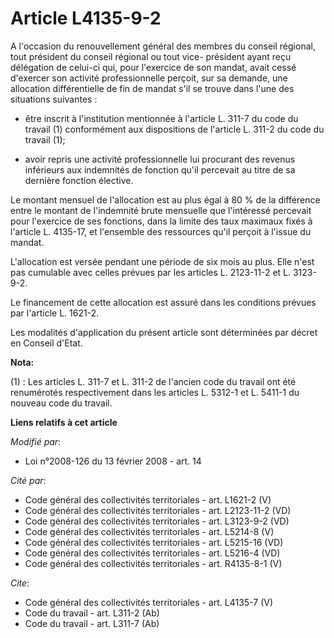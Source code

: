 # Article L4135-9-2

A l'occasion du renouvellement général des membres du conseil régional, tout président du conseil régional ou tout vice-
président ayant reçu délégation de celui-ci qui, pour l'exercice de son mandat, avait cessé d'exercer son activité
professionnelle perçoit, sur sa demande, une allocation différentielle de fin de mandat s'il se trouve dans l'une des
situations suivantes :

- être inscrit à l'institution mentionnée à l'article L. 311-7 du code du travail  (1) conformément aux dispositions de
l'article L. 311-2 du code du travail (1);

- avoir repris une activité professionnelle lui procurant des revenus inférieurs aux indemnités de fonction qu'il percevait
au titre de sa dernière fonction élective. 

Le montant mensuel de l'allocation est au plus égal à 80 % de la différence entre le montant de l'indemnité brute mensuelle
que l'intéressé percevait pour l'exercice de ses fonctions, dans la limite des taux maximaux fixés à l'article L. 4135-17, et
l'ensemble des ressources qu'il perçoit à l'issue du mandat.

L'allocation est versée pendant une période de six mois au plus. Elle n'est pas cumulable avec celles prévues par les
articles L. 2123-11-2 et L. 3123-9-2. 

Le financement de cette allocation est assuré dans les conditions prévues par l'article L. 1621-2. 

Les modalités d'application du présent article sont déterminées par décret en Conseil d'Etat.

**Nota:**

(1) :   Les articles L. 311-7 et L. 311-2 de l'ancien code du travail ont été renumérotés respectivement dans les articles L.
5312-1 et L. 5411-1 du nouveau code du travail.

**Liens relatifs à cet article**

_Modifié par_:

  - Loi n°2008-126 du 13 février 2008 - art. 14

_Cité par_:

  - Code général des collectivités territoriales - art. L1621-2 (V)
  - Code général des collectivités territoriales - art. L2123-11-2 (VD)
  - Code général des collectivités territoriales - art. L3123-9-2 (VD)
  - Code général des collectivités territoriales - art. L5214-8 (V)
  - Code général des collectivités territoriales - art. L5215-16 (VD)
  - Code général des collectivités territoriales - art. L5216-4 (VD)
  - Code général des collectivités territoriales - art. R4135-8-1 (V)

_Cite_:

  - Code général des collectivités territoriales - art. L4135-7 (V)
  - Code du travail - art. L311-2 (Ab)
  - Code du travail - art. L311-7 (Ab)
